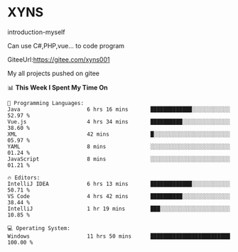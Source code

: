 # XYNS
introduction-myself

Can use C#,PHP,vue... to code program

GiteeUrl:https://gitee.com/xyns001

My all projects pushed on gitee

<!--START_SECTION:waka-->
📊 **This Week I Spent My Time On** 

```text
💬 Programming Languages: 
Java                     6 hrs 16 mins       █████████████░░░░░░░░░░░░   52.97 % 
Vue.js                   4 hrs 34 mins       ██████████░░░░░░░░░░░░░░░   38.60 % 
XML                      42 mins             █░░░░░░░░░░░░░░░░░░░░░░░░   05.97 % 
YAML                     8 mins              ░░░░░░░░░░░░░░░░░░░░░░░░░   01.24 % 
JavaScript               8 mins              ░░░░░░░░░░░░░░░░░░░░░░░░░   01.21 % 

🔥 Editors: 
IntelliJ IDEA            6 hrs 13 mins       █████████████░░░░░░░░░░░░   50.71 % 
VS Code                  4 hrs 42 mins       ██████████░░░░░░░░░░░░░░░   38.44 % 
IntelliJ                 1 hr 19 mins        ███░░░░░░░░░░░░░░░░░░░░░░   10.85 % 

💻 Operating System: 
Windows                  11 hrs 50 mins      █████████████████████████   100.00 % 
```


<!--END_SECTION:waka-->
